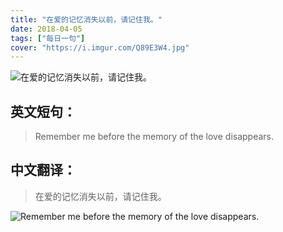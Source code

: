 ```yaml
---
title: "在爱的记忆消失以前，请记住我。"
date: 2018-04-05
tags: ["每日一句"]
cover: "https://i.imgur.com/Q89E3W4.jpg"
---
```


![在爱的记忆消失以前，请记住我。](https://i.imgur.com/gkDktxZ.jpg)

## 英文短句：
> Remember me before the memory of the love disappears.

<!--more-->

## 中文翻译：
> 在爱的记忆消失以前，请记住我。

![Remember me before the memory of the love disappears.](https://i.imgur.com/8XawmQJ.jpg)

